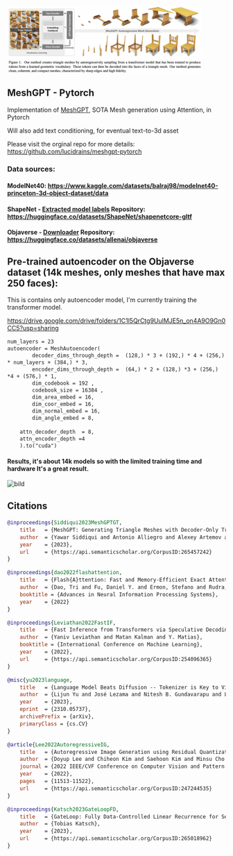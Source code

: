 <img src="./meshgpt.png" width="450px"></img>

## MeshGPT - Pytorch

Implementation of <a href="https://arxiv.org/abs/2311.15475">MeshGPT</a>, SOTA Mesh generation using Attention, in Pytorch

Will also add text conditioning, for eventual text-to-3d asset


Please visit the orginal repo for more details: 
https://github.com/lucidrains/meshgpt-pytorch
 
### Data sources:
#### ModelNet40: https://www.kaggle.com/datasets/balraj98/modelnet40-princeton-3d-object-dataset/data

#### ShapeNet - [Extracted model labels](https://github.com/MarcusLoppe/meshgpt-pytorch/blob/main/shapenet_labels.json) Repository: https://huggingface.co/datasets/ShapeNet/shapenetcore-gltf

#### Objaverse - [Downloader](https://github.com/MarcusLoppe/Objaverse-downloader/tree/main) Repository: https://huggingface.co/datasets/allenai/objaverse
 
## Pre-trained autoencoder on the Objaverse dataset (14k meshes, only meshes that have max 250 faces): 
This is contains only autoencoder model, I'm currently training the transformer model.

https://drive.google.com/drive/folders/1C1l5QrCtg9UulMJE5n_on4A9O9Gn0CC5?usp=sharing

```
num_layers = 23 
autoencoder = MeshAutoencoder(     
        decoder_dims_through_depth =  (128,) * 3 + (192,) * 4 + (256,) * num_layers + (384,) * 3,  
        encoder_dims_through_depth =  (64,) * 2 + (128,) *3 + (256,) *4 + (576,) * 1,  
        dim_codebook = 192 , 
        codebook_size = 16384 , 
        dim_area_embed = 16,
        dim_coor_embed = 16, 
        dim_normal_embed = 16,
        dim_angle_embed = 8,

    attn_decoder_depth  = 8,
    attn_encoder_depth =4
    ).to("cuda")    
```

#### Results, it's about 14k models so with the limited training time and hardware It's a great result.
![bild](https://github.com/lucidrains/meshgpt-pytorch/assets/65302107/18949b70-a982-4d22-9346-0f40ecf21cae)

## Citations

```bibtex
@inproceedings{Siddiqui2023MeshGPTGT,
    title   = {MeshGPT: Generating Triangle Meshes with Decoder-Only Transformers},
    author  = {Yawar Siddiqui and Antonio Alliegro and Alexey Artemov and Tatiana Tommasi and Daniele Sirigatti and Vladislav Rosov and Angela Dai and Matthias Nie{\ss}ner},
    year    = {2023},
    url     = {https://api.semanticscholar.org/CorpusID:265457242}
}
```

```bibtex
@inproceedings{dao2022flashattention,
    title   = {Flash{A}ttention: Fast and Memory-Efficient Exact Attention with {IO}-Awareness},
    author  = {Dao, Tri and Fu, Daniel Y. and Ermon, Stefano and Rudra, Atri and R{\'e}, Christopher},
    booktitle = {Advances in Neural Information Processing Systems},
    year    = {2022}
}
```

```bibtex
@inproceedings{Leviathan2022FastIF,
    title   = {Fast Inference from Transformers via Speculative Decoding},
    author  = {Yaniv Leviathan and Matan Kalman and Y. Matias},
    booktitle = {International Conference on Machine Learning},
    year    = {2022},
    url     = {https://api.semanticscholar.org/CorpusID:254096365}
}
```

```bibtex
@misc{yu2023language,
    title   = {Language Model Beats Diffusion -- Tokenizer is Key to Visual Generation}, 
    author  = {Lijun Yu and José Lezama and Nitesh B. Gundavarapu and Luca Versari and Kihyuk Sohn and David Minnen and Yong Cheng and Agrim Gupta and Xiuye Gu and Alexander G. Hauptmann and Boqing Gong and Ming-Hsuan Yang and Irfan Essa and David A. Ross and Lu Jiang},
    year    = {2023},
    eprint  = {2310.05737},
    archivePrefix = {arXiv},
    primaryClass = {cs.CV}
}
```

```bibtex
@article{Lee2022AutoregressiveIG,
    title   = {Autoregressive Image Generation using Residual Quantization},
    author  = {Doyup Lee and Chiheon Kim and Saehoon Kim and Minsu Cho and Wook-Shin Han},
    journal = {2022 IEEE/CVF Conference on Computer Vision and Pattern Recognition (CVPR)},
    year    = {2022},
    pages   = {11513-11522},
    url     = {https://api.semanticscholar.org/CorpusID:247244535}
}
```

```bibtex
@inproceedings{Katsch2023GateLoopFD,
    title   = {GateLoop: Fully Data-Controlled Linear Recurrence for Sequence Modeling},
    author  = {Tobias Katsch},
    year    = {2023},
    url     = {https://api.semanticscholar.org/CorpusID:265018962}
}
```
